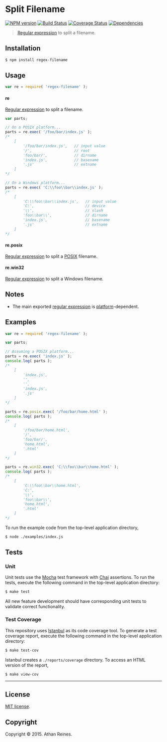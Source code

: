 Split Filename
===
[![NPM version][npm-image]][npm-url] [![Build Status][travis-image]][travis-url] [![Coverage Status][codecov-image]][codecov-url] [![Dependencies][dependencies-image]][dependencies-url]

> [Regular expression](https://developer.mozilla.org/en-US/docs/Web/JavaScript/Guide/Regular_Expressions) to split a filename.


## Installation

``` bash
$ npm install regex-filename
```


## Usage

``` javascript
var re = require( 'regex-filename' );
```

#### re

[Regular expression](https://developer.mozilla.org/en-US/docs/Web/JavaScript/Guide/Regular_Expressions) to split a filename.

``` javascript
var parts;

// On a POSIX platform...
parts = re.exec( '/foo/bar/index.js' );
/*
	[
		'/foo/bar/index.js',   // input value
		'/',                   // root
		'foo/bar/',            // dirname
		'index.js',            // basename
		'.js'                  // extname
	]
*/

// On a Windows platform...
parts = re.exec( 'C:\\foo\\bar\\index.js' );
/*
	[
		'C:\\foo\\bar\\index.js',   // input value
		'C:',                       // device
		'\\',                       // slash
		'foo\\bar\\',               // dirname
		'index.js',                 // basename
		'.js'                       // extname
	]
*/
```


#### re.posix

[Regular expression](https://github.com/kgryte/regex-filename-posix) to split a [POSIX](https://en.wikipedia.org/wiki/POSIX) filename.


#### re.win32

[Regular expression](https://github.com/kgryte/regex-filename-windows) to split a Windows filename.


## Notes

*	 The main exported [regular expression](https://developer.mozilla.org/en-US/docs/Web/JavaScript/Guide/Regular_Expressions) is [platform](https://github.com/kgryte/node-check-if-windows)-dependent.



## Examples

``` javascript
var re = require( 'regex-filename' );

var parts;

// Assuming a POSIX platform...
parts = re.exec( 'index.js' );
console.log( parts );
/*
	[
		'index.js',
		'',
		'',
		'index.js',
		'.js'
	]
*/

parts = re.posix.exec( '/foo/bar/home.html' );
console.log( parts );
/*
	[
		'/foo/bar/home.html',
		'/',
		'foo/bar/',
		'home.html',
		'.html'
	]
*/

parts = re.win32.exec( 'C:\\foo\\bar\\home.html' );
console.log( parts );
/*
	[
		'C:\\foo\\bar\\home.html',
		'C:',
		'\\',
		'foo\\bar\\',
		'home.html',
		'.html'
	]
*/

```

To run the example code from the top-level application directory,

``` bash
$ node ./examples/index.js
```


## Tests

### Unit

Unit tests use the [Mocha](http://mochajs.org/) test framework with [Chai](http://chaijs.com) assertions. To run the tests, execute the following command in the top-level application directory:

``` bash
$ make test
```

All new feature development should have corresponding unit tests to validate correct functionality.


### Test Coverage

This repository uses [Istanbul](https://github.com/gotwarlost/istanbul) as its code coverage tool. To generate a test coverage report, execute the following command in the top-level application directory:

``` bash
$ make test-cov
```

Istanbul creates a `./reports/coverage` directory. To access an HTML version of the report,

``` bash
$ make view-cov
```


---
## License

[MIT license](http://opensource.org/licenses/MIT).


## Copyright

Copyright &copy; 2015. Athan Reines.


[npm-image]: http://img.shields.io/npm/v/regex-filename.svg
[npm-url]: https://npmjs.org/package/regex-filename

[travis-image]: http://img.shields.io/travis/kgryte/regex-filename/master.svg
[travis-url]: https://travis-ci.org/kgryte/regex-filename

[codecov-image]: https://img.shields.io/codecov/c/github/kgryte/regex-filename/master.svg
[codecov-url]: https://codecov.io/github/kgryte/regex-filename?branch=master

[dependencies-image]: http://img.shields.io/david/kgryte/regex-filename.svg
[dependencies-url]: https://david-dm.org/kgryte/regex-filename

[dev-dependencies-image]: http://img.shields.io/david/dev/kgryte/regex-filename.svg
[dev-dependencies-url]: https://david-dm.org/dev/kgryte/regex-filename

[github-issues-image]: http://img.shields.io/github/issues/kgryte/regex-filename.svg
[github-issues-url]: https://github.com/kgryte/regex-filename/issues
